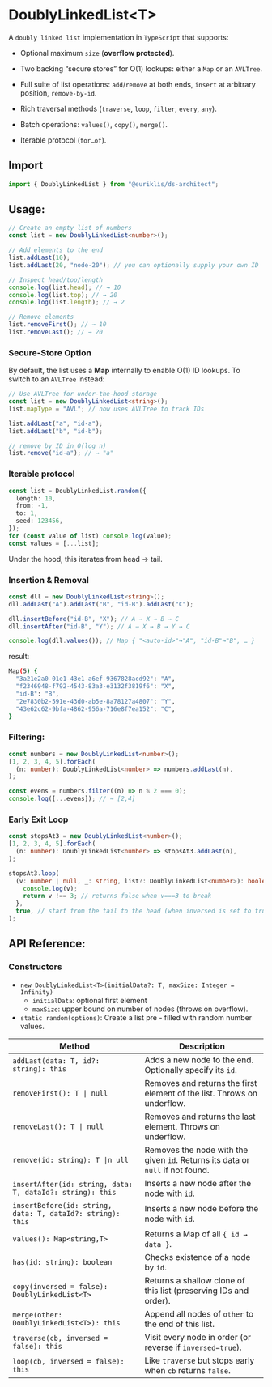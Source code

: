 # DoublyLinkedList\<T\>

A `doubly linked list` implementation in `TypeScript` that supports:

- Optional maximum `size` (**overflow protected**).

- Two backing “secure stores” for O(1) lookups: either a `Map` or an `AVLTree`.

- Full suite of list operations: `add`/`remove` at both ends, `insert` at arbitrary position, `remove-by-id`.

- Rich traversal methods (`traverse`, `loop`, `filter`, `every`, `any`).

- Batch operations: `values()`, `copy()`, `merge()`.

- Iterable protocol (`for…of`).

## Import

```ts
import { DoublyLinkedList } from "@euriklis/ds-architect";
```

## Usage:

```ts
// Create an empty list of numbers
const list = new DoublyLinkedList<number>();

// Add elements to the end
list.addLast(10);
list.addLast(20, "node-20"); // you can optionally supply your own ID

// Inspect head/top/length
console.log(list.head); // → 10
console.log(list.top); // → 20
console.log(list.length); // → 2

// Remove elements
list.removeFirst(); // → 10
list.removeLast(); // → 20
```

### Secure‐Store Option

By default, the list uses a **Map** internally to enable O(1) ID lookups. To switch to an `AVLTree` instead:

```ts
// Use AVLTree for under-the-hood storage
const list = new DoublyLinkedList<string>();
list.mapType = "AVL"; // now uses AVLTree to track IDs

list.addLast("a", "id-a");
list.addLast("b", "id-b");

// remove by ID in O(log n)
list.remove("id-a"); // → "a"
```

### Iterable protocol

```ts
const list = DoublyLinkedList.random({
  length: 10,
  from: -1,
  to: 1,
  seed: 123456,
});
for (const value of list) console.log(value);
const values = [...list];
```

Under the hood, this iterates from head → tail.

### Insertion & Removal

```ts
const dll = new DoublyLinkedList<string>();
dll.addLast("A").addLast("B", "id-B").addLast("C");

dll.insertBefore("id-B", "X"); // A → X → B → C
dll.insertAfter("id-B", "Y"); // A → X → B → Y → C

console.log(dll.values()); // Map { "<auto-id>"→"A", "id-B"→"B", … }
```

result:

```sh
Map(5) {
  "3a21e2a0-01e1-43e1-a6ef-9367828acd92": "A",
  "f2346948-f792-4543-83a3-e3132f3819f6": "X",
  "id-B": "B",
  "2e7830b2-591e-43d0-ab5e-8a78127a4807": "Y",
  "43e62c62-9bfa-4862-956a-716e8f7ea152": "C",
}
```

### Filtering:

```ts
const numbers = new DoublyLinkedList<number>();
[1, 2, 3, 4, 5].forEach(
  (n: number): DoublyLinkedList<number> => numbers.addLast(n),
);

const evens = numbers.filter((n) => n % 2 === 0);
console.log([...evens]); // → [2,4]
```

### Early Exit Loop

```ts
const stopsAt3 = new DoublyLinkedList<number>();
[1, 2, 3, 4, 5].forEach(
  (n: number): DoublyLinkedList<number> => stopsAt3.addLast(n),
);

stopsAt3.loop(
  (v: number | null, _: string, list?: DoublyLinkedList<number>): boolean => {
    console.log(v);
    return v !== 3; // returns false when v===3 to break
  },
  true, // start from the tail to the head (when inversed is set to true)!
);
```

## API Reference:

### Constructors

- `new DoublyLinkedList<T>(initialData?: T, maxSize: Integer = Infinity)`
  - `initialData`: optional first element
  - `maxSize`: upper bound on number of nodes (throws on overflow).
- `static random(options)`: Create a list pre - filled with random number values.

| Method                                                     | Description                                                                    |
| ---------------------------------------------------------- | ------------------------------------------------------------------------------ |
| `addLast(data: T, id?: string): this`                      | Adds a new node to the end. Optionally specify its `id`.                       |
| `removeFirst(): T \| null`                                 | Removes and returns the first element of the list. Throws on underflow.        |
| `removeLast(): T \| null`                                  | Removes and returns the last element. Throws on underflow.                     |
| `remove(id: string): T \|n ull`                            | Removes the node with the given `id`. Returns its data or `null` if not found. |
| `insertAfter(id: string, data: T, dataId?: string): this`  | Inserts a new node after the node with `id`.                                   |
| `insertBefore(id: string, data: T, dataId?: string): this` | Inserts a new node before the node with `id`.                                  |
| `values(): Map<string,T>`                                  | Returns a Map of all `{ id → data }`.                                          |
| `has(id: string): boolean`                                 | Checks existence of a node by `id`.                                            |
| `copy(inversed = false): DoublyLinkedList<T>`              | Returns a shallow clone of this list (preserving IDs and order).               |
| `merge(other: DoublyLinkedList<T>): this`                  | Append all nodes of `other` to the end of this list.                           |
| `traverse(cb, inversed = false): this`                     | Visit every node in order (or reverse if `inversed=true`).                     |
| `loop(cb, inversed = false): this`                         | Like `traverse` but stops early when `cb` returns `false`.                     |
